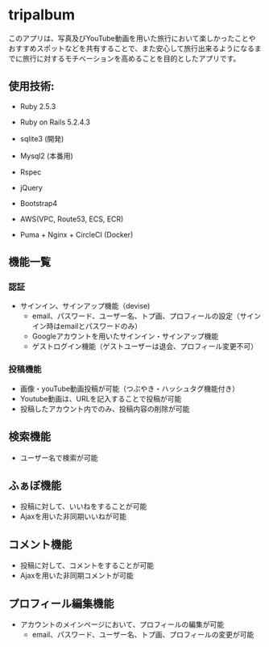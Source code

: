 # tripalbum

このアプリは、写真及びYouTube動画を用いた旅行において楽しかったことやおすすめスポットなどを共有することで、また安心して旅行出来るようになるまでに旅行に対するモチベーションを高めることを目的としたアプリです。

## 使用技術:
* Ruby 2.5.3

* Ruby on Rails 5.2.4.3

* sqlite3 (開発)

* Mysql2 (本番用)

* Rspec

* jQuery

* Bootstrap4

* AWS(VPC, Route53, ECS, ECR)

* Puma + Nginx + CircleCI (Docker)

## 機能一覧

### 認証
* サインイン、サインアップ機能（devise)
    * email、パスワード、ユーザー名、トプ画、プロフィールの設定（サインイン時はemailとパスワードのみ）
    * Googleアカウントを用いたサインイン・サインアップ機能
    * ゲストログイン機能（ゲストユーザーは退会、プロフィール変更不可）

### 投稿機能
* 画像・youTube動画投稿が可能（つぶやき・ハッシュタグ機能付き）
* Youtube動画は、URLを記入することで投稿が可能
* 投稿したアカウント内でのみ、投稿内容の削除が可能

## 検索機能
* ユーザー名で検索が可能

## ふぁぼ機能
* 投稿に対して、いいねをすることが可能
* Ajaxを用いた非同期いいねが可能

## コメント機能
* 投稿に対して、コメントをすることが可能
* Ajaxを用いた非同期コメントが可能

## プロフィール編集機能
* アカウントのメインページにおいて、プロフィールの編集が可能
    * email、パスワード、ユーザー名、トプ画、プロフィールの変更が可能

